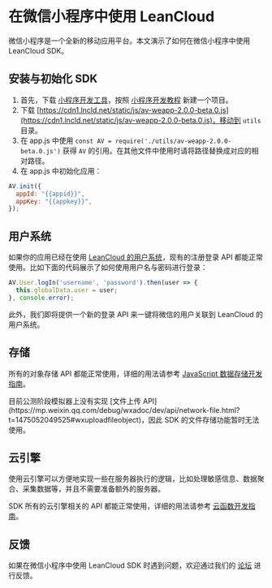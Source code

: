 # 在微信小程序中使用 LeanCloud

微信小程序是一个全新的移动应用平台。本文演示了如何在微信小程序中使用 LeanCloud SDK。

## 安装与初始化 SDK
1. 首先，下载 [小程序开发工具](https://mp.weixin.qq.com/debug/wxadoc/dev/devtools/download.html?t=1475052055364)，按照 [小程序开发教程](https://mp.weixin.qq.com/debug/wxadoc/dev/?t=1475052055364) 新建一个项目。
2. 下载 [https://cdn1.lncld.net/static/js/av-weapp-2.0.0-beta.0.js](https://cdn1.lncld.net/static/js/av-weapp-2.0.0-beta.0.js)，移动到 `utils` 目录。
3. 在 app.js 中使用 `const AV = require('./utils/av-weapp-2.0.0-beta.0.js')` 获得 `AV` 的引用。在其他文件中使用时请将路径替换成对应的相对路径。
4. 在 app.js 中初始化应用：
```javascript
AV.init({
  appId: "{{appid}}",
  appKey: "{{appkey}}",
});
```

## 用户系统
如果你的应用已经在使用 [LeanCloud 的用户系统](https://leancloud.cn/docs/leanstorage_guide-js.html#用户)，现有的注册登录 API 都能正常使用。比如下面的代码展示了如何使用用户名与密码进行登录：

```javascript
AV.User.logIn('username', 'password').then(user => {
  this.globalData.user = user;
}, console.error);
```

此外，我们即将提供一个新的登录 API 来一键将微信的用户关联到 LeanCloud 的用户系统。

## 存储
所有的对象存储 API 都能正常使用，详细的用法请参考 [JavaScript 数据存储开发指南](https://leancloud.cn/docs/leanstorage_guide-js.html)。

<div class="callout callout-danger">目前公测阶段模拟器上没有实现 [文件上传 API](https://mp.weixin.qq.com/debug/wxadoc/dev/api/network-file.html?t=1475052049525#wxuploadfileobject)，因此 SDK 的文件存储功能暂时无法使用。
</div>

## 云引擎
使用云引擎可以方便地实现一些在服务器执行的逻辑，比如处理敏感信息、数据聚合、采集数据等，并且不需要准备额外的服务器。

SDK 所有的云引擎相关的 API 都能正常使用，详细的用法请参考 [云函数开发指南](https://leancloud.cn/docs/leanengine_cloudfunction_guide-node.html)。

## 反馈
如果在微信小程序中使用 LeanCloud SDK 时遇到问题，欢迎通过我们的 [论坛](https://forum.leancloud.cn/c/jing-xuan-faq/weapp) 进行反馈。
